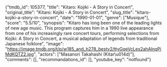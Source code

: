 {"tmdb_id": 105377, "title": "Kitaro: Kojiki - A Story in Concert", "original_title": "Kitaro: Kojiki - A Story in Concert", "slug_title": "kitaro-kojiki-a-story-in-concert", "date": "1990-01-01", "genre": ["Musique"], "score": "5.5/10", "synopsis": "Kitaro has long been one of the leading lights of new age music. This program captures him in a 1990 live appearance from one of his increasingly rare concert tours, performing selections from Kojiki: A Story in Concert, a musical adaptation of legends from traditional Japanese folklore", "image": "https://image.tmdb.org/t/p/w185_and_h278_bestv2/ttyGqeVcLes2ahAInqPiMdKQTZ2.jpg", "actors": ["Masanori Takahashi (Kitar\u014d)"], "comments": [], "recommandations_id": [], "youtube_key": "notfound"}